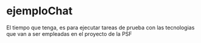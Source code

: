 ejemploChat
===========

El tiempo que tenga, es para ejecutar tareas de prueba con las tecnologias
que van a ser empleadas en el proyecto de la PSF